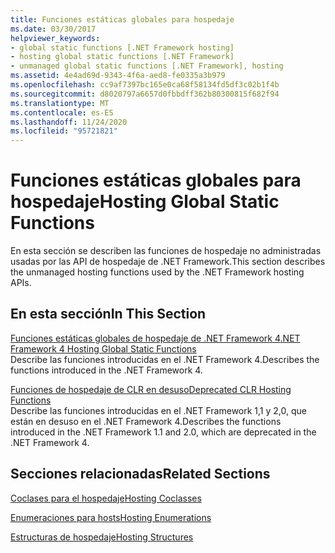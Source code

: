```yaml
---
title: Funciones estáticas globales para hospedaje
ms.date: 03/30/2017
helpviewer_keywords:
- global static functions [.NET Framework hosting]
- hosting global static functions [.NET Framework]
- unmanaged global static functions [.NET Framework], hosting
ms.assetid: 4e4ad69d-9343-4f6a-aed8-fe0335a3b979
ms.openlocfilehash: cc9af7397bc165e0ca68f58134fd5df3c02b1f4b
ms.sourcegitcommit: d8020797a6657d0fbbdff362b80300815f682f94
ms.translationtype: MT
ms.contentlocale: es-ES
ms.lasthandoff: 11/24/2020
ms.locfileid: "95721821"
---
```

# <a name="hosting-global-static-functions"></a><span data-ttu-id="09a3e-102">Funciones estáticas globales para hospedaje</span><span class="sxs-lookup"><span data-stu-id="09a3e-102">Hosting Global Static Functions</span></span>

<span data-ttu-id="09a3e-103">En esta sección se describen las funciones de hospedaje no administradas usadas por las API de hospedaje de .NET Framework.</span><span class="sxs-lookup"><span data-stu-id="09a3e-103">This section describes the unmanaged hosting functions used by the .NET Framework hosting APIs.</span></span>  
  
## <a name="in-this-section"></a><span data-ttu-id="09a3e-104">En esta sección</span><span class="sxs-lookup"><span data-stu-id="09a3e-104">In This Section</span></span>  

 [<span data-ttu-id="09a3e-105">Funciones estáticas globales de hospedaje de .NET Framework 4</span><span class="sxs-lookup"><span data-stu-id="09a3e-105">.NET Framework 4 Hosting Global Static Functions</span></span>](net-framework-4-hosting-global-static-functions.md)  
 <span data-ttu-id="09a3e-106">Describe las funciones introducidas en el .NET Framework 4.</span><span class="sxs-lookup"><span data-stu-id="09a3e-106">Describes the functions introduced in the .NET Framework 4.</span></span>  
  
 [<span data-ttu-id="09a3e-107">Funciones de hospedaje de CLR en desuso</span><span class="sxs-lookup"><span data-stu-id="09a3e-107">Deprecated CLR Hosting Functions</span></span>](deprecated-clr-hosting-functions.md)  
 <span data-ttu-id="09a3e-108">Describe las funciones introducidas en el .NET Framework 1,1 y 2,0, que están en desuso en el .NET Framework 4.</span><span class="sxs-lookup"><span data-stu-id="09a3e-108">Describes the functions introduced in the .NET Framework 1.1 and 2.0, which are deprecated in the .NET Framework 4.</span></span>  
  
## <a name="related-sections"></a><span data-ttu-id="09a3e-109">Secciones relacionadas</span><span class="sxs-lookup"><span data-stu-id="09a3e-109">Related Sections</span></span>  

 [<span data-ttu-id="09a3e-110">Coclases para el hospedaje</span><span class="sxs-lookup"><span data-stu-id="09a3e-110">Hosting Coclasses</span></span>](hosting-coclasses.md)  
  
 [<span data-ttu-id="09a3e-111">Enumeraciones para hosts</span><span class="sxs-lookup"><span data-stu-id="09a3e-111">Hosting Enumerations</span></span>](hosting-enumerations.md)  
  
 [<span data-ttu-id="09a3e-112">Estructuras de hospedaje</span><span class="sxs-lookup"><span data-stu-id="09a3e-112">Hosting Structures</span></span>](hosting-structures.md)
